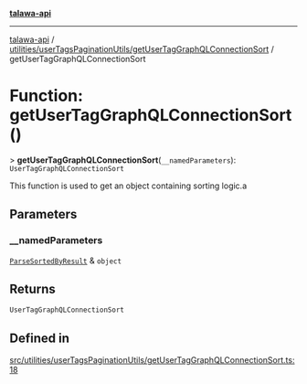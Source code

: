 [**talawa-api**](../../../../README.md)

***

[talawa-api](../../../../modules.md) / [utilities/userTagsPaginationUtils/getUserTagGraphQLConnectionSort](../README.md) / getUserTagGraphQLConnectionSort

# Function: getUserTagGraphQLConnectionSort()

\> **getUserTagGraphQLConnectionSort**(`__namedParameters`): `UserTagGraphQLConnectionSort`

This function is used to get an object containing sorting logic.a

## Parameters

### \_\_namedParameters

[`ParseSortedByResult`](../../parseUserTagSortedBy/type-aliases/ParseSortedByResult.md) & `object`

## Returns

`UserTagGraphQLConnectionSort`

## Defined in

[src/utilities/userTagsPaginationUtils/getUserTagGraphQLConnectionSort.ts:18](https://github.com/PalisadoesFoundation/talawa-api/blob/3a5276aff43f5de4f7fab3ec9683a420dcdc7a06/src/utilities/userTagsPaginationUtils/getUserTagGraphQLConnectionSort.ts#L18)
